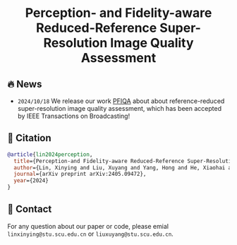 <div align=center>
  
# Perception- and Fidelity-aware Reduced-Reference Super-Resolution Image Quality Assessment

</div>

## 🔥 News
* `2024/10/18` We release our work [PFIQA](https://arxiv.org/abs/2405.09472) about about reference-reduced super-resolution image quality assessment, which has been accepted by IEEE Transactions on Broadcasting!

## 📌 Citation
```bibtex
@article{lin2024perception,
  title={Perception-and Fidelity-aware Reduced-Reference Super-Resolution Image Quality Assessment},
  author={Lin, Xinying and Liu, Xuyang and Yang, Hong and He, Xiaohai and Chen, Honggang},
  journal={arXiv preprint arXiv:2405.09472},
  year={2024}
}
```

## :e-mail: Contact
For any question about our paper or code, please emial `linxinying@stu.scu.edu.cn` or `liuxuyang@stu.scu.edu.cn`.
